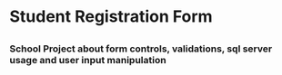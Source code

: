 <h1>Student Registration Form<h2>

<h3>School Project about form controls, validations, sql server usage and user input manipulation</h3>

